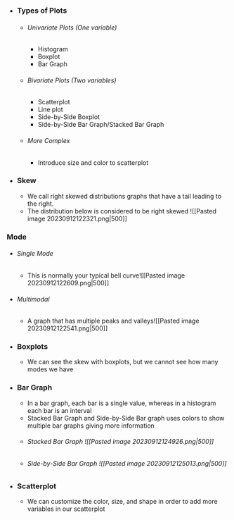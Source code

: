 - ### Types of Plots
	- ###### Univariate Plots (One variable)
		- Histogram
		- Boxplot
		- Bar Graph
	- ###### Bivariate Plots (Two variables)
		- Scatterplot
		- Line plot
		- Side-by-Side Boxplot
		- Side-by-Side Bar Graph/Stacked Bar Graph
	- ###### More Complex
		- Introduce size and color to scatterplot

- ### Skew
	- We call right skewed distributions graphs that have a tail leading to the right.
	- The distribution below is considered to be right skewed ![[Pasted image 20230912122321.png|500]]

### Mode
- ###### Single Mode
	- This is normally your typical bell curve![[Pasted image 20230912122609.png|500]]
- ###### Multimodal
	- A graph that has multiple peaks and valleys![[Pasted image 20230912122541.png|500]]

- ### Boxplots
	- We can see the skew with boxplots, but we cannot see how many modes we have

- ### Bar Graph
	- In a bar graph, each bar is a single value, whereas in a histogram each bar is an interval
	- Stacked Bar Graph and Side-by-Side Bar graph uses colors to show multiple bar graphs giving more information
	- ###### Stacked Bar Graph ![[Pasted image 20230912124926.png|500]]
	- ###### Side-by-Side Bar Graph ![[Pasted image 20230912125013.png|500]]

- ### Scatterplot
	- We can customize the color, size, and shape in order to add more variables in our scatterplot